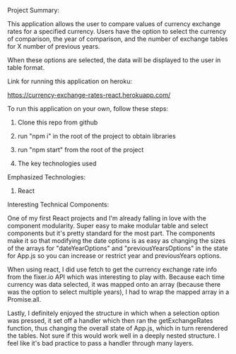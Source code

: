 Project Summary:

This application allows the user to compare values of currency exchange rates for a specified currency. Users have the option to select the currency of comparison, the year of comparison, and the number of exchange tables for X number of previous years.

When these options are selected, the data will be displayed to the user in table format.

Link for running this application on heroku:

https://currency-exchange-rates-react.herokuapp.com/


To run this application on your own, follow these steps:

  1. Clone this repo from github
  2. run "npm i" in the root of the project to obtain libraries
  3. run "npm start" from the root of the project

4. The key technologies used

Emphasized Technologies:
  1. React

Interesting Technical Components:

One of my first React projects and I'm already falling in love with the component modularity. Super easy to make modular table and select components but it's pretty standard for the most part. The components make it so that modifying the date options is as easy as changing the sizes of the arrays for "dateYearOptions" and "previousYearsOptions" in the state for App.js so you can increase or restrict year and previousYears options.

When using react, I did use fetch to get the currency exchange rate info from the fixer.io API which was interesting to play with. Because each time currency was data selected, it was mapped onto an array (because there was the option to select multiple years), I had to wrap the mapped array in a Promise.all.

Lastly, I definitely enjoyed the structure in which when a selection option was pressed, it set off a handler which then ran the getExchangeRates function, thus changing the overall state of App.js, which in turn rerendered the tables. Not sure if this would work well in a deeply nested structure. I feel like it's bad practice to pass a handler through many layers.
